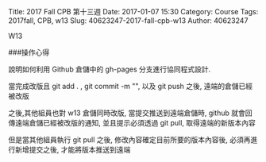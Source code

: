 Title: 2017 Fall CPB 第十三週
Date: 2017-01-07 15:30
Category: Course
Tags: 2017fall, CPB, w13
Slug: 40623247-2017-fall-cpb-w13
Author: 40623247

W13

<!-- PELICAN_END_SUMMARY -->

###操作心得

說明如何利用 Github 倉儲中的 gh-pages 分支進行協同程式設計.

當完成改版且 git add . , git commit -m "", 以及 git push 之後, 遠端的倉儲已經被改版

之後,其他組員也對 w13 倉儲同時改版, 當提交推送到遠端倉儲時, github  就會回傳遠端倉儲已經被改版的通知, 並且提示必須透過 git pull, 取得遠端的新版本內容

但是當其他組員執行 git pull 之後, 修改內容確定目前所要的版本內容後, 必須再進行新增提交之後, 才能將版本推送到遠端
